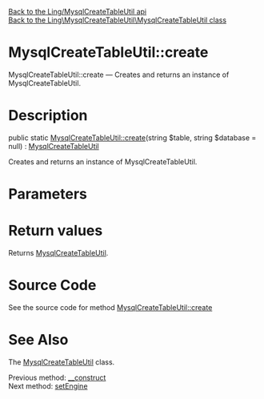 [Back to the Ling/MysqlCreateTableUtil api](https://github.com/lingtalfi/MysqlCreateTableUtil/blob/master/doc/api/Ling/MysqlCreateTableUtil.md)<br>
[Back to the Ling\MysqlCreateTableUtil\MysqlCreateTableUtil class](https://github.com/lingtalfi/MysqlCreateTableUtil/blob/master/doc/api/Ling/MysqlCreateTableUtil/MysqlCreateTableUtil.md)


MysqlCreateTableUtil::create
================



MysqlCreateTableUtil::create — Creates and returns an instance of MysqlCreateTableUtil.




Description
================


public static [MysqlCreateTableUtil::create](https://github.com/lingtalfi/MysqlCreateTableUtil/blob/master/doc/api/Ling/MysqlCreateTableUtil/MysqlCreateTableUtil/create.md)(string $table, string $database = null) : [MysqlCreateTableUtil](https://github.com/lingtalfi/MysqlCreateTableUtil/blob/master/doc/api/Ling/MysqlCreateTableUtil/MysqlCreateTableUtil.md)




Creates and returns an instance of MysqlCreateTableUtil.




Parameters
================



Return values
================

Returns [MysqlCreateTableUtil](https://github.com/lingtalfi/MysqlCreateTableUtil/blob/master/doc/api/Ling/MysqlCreateTableUtil/MysqlCreateTableUtil.md).








Source Code
===========
See the source code for method [MysqlCreateTableUtil::create](https://github.com/lingtalfi/MysqlCreateTableUtil/blob/master/MysqlCreateTableUtil.php#L85-L91)


See Also
================

The [MysqlCreateTableUtil](https://github.com/lingtalfi/MysqlCreateTableUtil/blob/master/doc/api/Ling/MysqlCreateTableUtil/MysqlCreateTableUtil.md) class.

Previous method: [__construct](https://github.com/lingtalfi/MysqlCreateTableUtil/blob/master/doc/api/Ling/MysqlCreateTableUtil/MysqlCreateTableUtil/__construct.md)<br>Next method: [setEngine](https://github.com/lingtalfi/MysqlCreateTableUtil/blob/master/doc/api/Ling/MysqlCreateTableUtil/MysqlCreateTableUtil/setEngine.md)<br>

